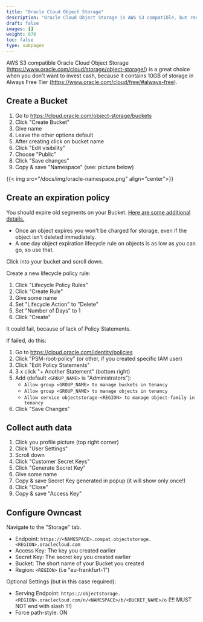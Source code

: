 ```yaml
---
title: "Oracle Cloud Object Storage"
description: "Oracle Cloud Object Storage is AWS S3 compatible, but requires a little bit different configuration. And 10GB are Always Free!"
draft: false
images: []
weight: 070
toc: false
type: subpages
---
```


AWS S3 compatible Oracle Cloud Object Storage (https://www.oracle.com/cloud/storage/object-storage/) is a great choice when you don't want to invest cash, because it contains 10GB of storage in Always Free Tier (https://www.oracle.com/cloud/free/#always-free).

## Create a Bucket

1. Go to https://cloud.oracle.com/object-storage/buckets
2. Click "Create Bucket"
3. Give name
4. Leave the other options default
5. After creating click on bucket name
6. Click "Edit visibility"
7. Choose "Public"
8. Click "Save changes"
9. Copy & save "Namespace" (see: picture below)

{{< img src="/docs/img/oracle-namespace.png" align="center">}}

## Create an expiration policy

You should expire old segments on your Bucket. [Here are some additional details.](https://docs.oracle.com/en-us/iaas/Content/Object/Tasks/usinglifecyclepolicies.htm)

- Once an object expires you won't be charged for storage, even if the object isn't deleted immediately.
- A one day object expiration lifecycle rule on objects is as low as you can go, so use that.

Click into your bucket and scroll down.

Create a new lifecycle policy rule:

1. Click "Lifecycle Policy Rules"
2. Click "Create Rule"
3. Give some name
4. Set "Lifecycle Action" to "Delete"
5. Set "Number of Days" to 1
6. Click "Create"

It could fail, because of lack of Policy Statements.

If failed, do this:

1. Go to https://cloud.oracle.com/identity/policies
2. Click "PSM-root-policy" (or other, if you created specific IAM user)
3. Click "Edit Policy Statements"
4. 3 x click "+ Another Statement" (bottom right)
5. Add (default `<GROUP_NAME>` is "Administrators"):
   - `Allow group <GROUP_NAME> to manage buckets in tenancy`
   - `Allow group <GROUP_NAME> to manage objects in tenancy`
   - `Allow service objectstorage-<REGION> to manage object-family in tenancy`
6. Click "Save Changes"

## Collect auth data

1. Click you profile picture (top right corner)
2. Click "User Settings"
3. Scroll down
4. Click "Customer Secret Keys"
5. Click "Generate Secret Key"
6. Give some name
7. Copy & save Secret Key generated in popup (it will show only once!)
8. Click "Close"
9. Copy & save "Access Key"

## Configure Owncast

Navigate to the "Storage" tab.

- Endpoint: `https://<NAMESPACE>.compat.objectstorage.<REGION>.oraclecloud.com`
- Access Key: The key you created earlier
- Secret Key: The secret key you created earlier
- Bucket: The short name of your Bucket you created
- Region: `<REGION>` (i.e "eu-frankfurt-1")

Optional Settings (but in this case required):

- Serving Endpoint: `https://objectstorage.<REGION>.oraclecloud.com/n/<NAMESPACE>/b/<BUCKET_NAME>/o` (!!! MUST NOT end with slash !!!)
- Force path-style: ON
